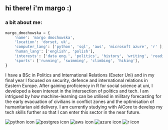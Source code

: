 ## hi there! i'm margo :)
### a bit about me:

```python
margo_dmochowska = {
    'name': 'margo dmochowska',
    'location': 'dorset, uk',
    'computer_lang': ['python', 'sql', 'aws', 'microsoft azure', 'r' ],
    'human_lang': ['english', 'polish'],
    'interests': ['data eng.', 'politics', 'history', 'writing', 'reading', 'travelling', 'music'],
    'sports': ['running', 'swimming', 'climbing', 'hiking'],
}
```

I have a BSc in Politics and International Relations (Exeter Uni) and in my final year I focused on security, defence and international relations in Eastern Europe. After gaining proficiency in R for social science at uni, I developed a keen interest in the intersection of politics and tech. I am intrigued by how machine-learning can be utilised in military forecasting for the early evacuation of civilians in conflict zones and the optimisation of humanitarian aid delivery. I am currently studying with AiCore to develop my tech skills further so that I can enter this sector in the near future.

![python icon](https://img.shields.io/badge/python-3670A0?style=for-the-badge&logo=python&logoColor=ffdd54) ![postgres icon](https://img.shields.io/badge/postgres-%23316192.svg?style=for-the-badge&logo=postgresql&logoColor=white) ![aws icon](https://img.shields.io/badge/AWS-%23FF9900.svg?style=for-the-badge&logo=amazon-aws&logoColor=white) ![azure icon](https://img.shields.io/badge/azure-%230072C6.svg?style=for-the-badge&logo=microsoftazure&logoColor=white) ![r icon](https://img.shields.io/badge/r-%23276DC3.svg?style=for-the-badge&logo=r&logoColor=white)
